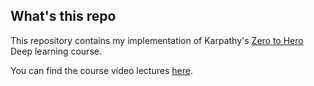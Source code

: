 ## What's this repo

This repository contains my implementation of Karpathy's [Zero to Hero](https://karpathy.ai/zero-to-hero.html) Deep learning course.

You can find the course video lectures [here](https://www.youtube.com/playlist?list=PLAqhIrjkxbuWI23v9cThsA9GvCAUhRvKZ).